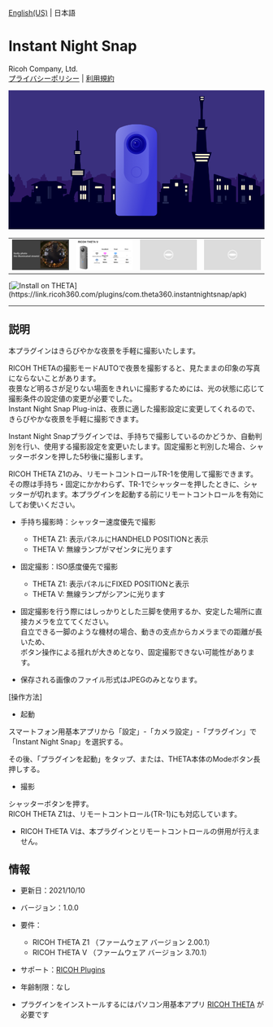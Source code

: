[English(US)](README.md) | 日本語

# Instant Night Snap
Ricoh Company, Ltd.  
[プライバシーポリシー](../../README.ja.md#%E3%83%97%E3%83%A9%E3%82%A4%E3%83%90%E3%82%B7%E3%83%BC%E3%83%9D%E3%83%AA%E3%82%B7%E3%83%BC) | [利用規約](../../README.ja.md#%E5%88%A9%E7%94%A8%E8%A6%8F%E7%B4%84)

<div align="center">
 <img src="1.png">
 <table>
  <tr>
   <td><img src="2.png"></td>
   <td><img src="3.png"></td>
   <td><img src="../../resources/common/img/noimg.png"></td>
   <td><img src="../../resources/common/img/noimg.png"></td>
  </tr>
 </table>
</div>

[![Install on THETA](https://assets.ricoh360.com/image/upload/v1/front/theta/install-button.svg?)](https://link.ricoh360.com/plugins/com.theta360.instantnightsnap/apk)

***

## 説明
本プラグインはきらびやかな夜景を手軽に撮影いたします。  
  
RICOH THETAの撮影モードAUTOで夜景を撮影すると、見たままの印象の写真にならないことがあります。  
夜景など明るさが足りない場面をきれいに撮影するためには、光の状態に応じて撮影条件の設定値の変更が必要でした。  
Instant Night Snap Plug-inは、夜景に適した撮影設定に変更してくれるので、きらびやかな夜景を手軽に撮影できます。  

Instant Night Snapプラグインでは、手持ちで撮影しているのかどうか、自動判別を行い、使用する撮影設定を変更いたします。固定撮影と判別した場合、シャッターボタンを押した5秒後に撮影します。  

RICOH THETA Z1のみ、リモートコントロールTR-1を使用して撮影できます。その際は手持ち・固定にかかわらず、TR-1でシャッターを押したときに、シャッターが切れます。本プラグインを起動する前にリモートコントロールを有効にしてお使いください。  


* 手持ち撮影時：シャッター速度優先で撮影
  * THETA Z1: 表示パネルにHANDHELD POSITIONと表示  
  * THETA V: 無線ランプがマゼンタに光ります  


* 固定撮影：ISO感度優先で撮影
  * THETA Z1: 表示パネルにFIXED POSITIONと表示  
  * THETA V: 無線ランプがシアンに光ります  
  

* 固定撮影を行う際にはしっかりとした三脚を使用するか、安定した場所に直接カメラを立ててください。  
 自立できる一脚のような機材の場合、動きの支点からカメラまでの距離が長いため、  
 ボタン操作による揺れが大きめとなり、固定撮影できない可能性があります。  

* 保存される画像のファイル形式はJPEGのみとなります。


[操作方法]  

- 起動  

スマートフォン用基本アプリから「設定」-「カメラ設定」-「プラグイン」で「Instant Night Snap」を選択する。  

その後、「プラグインを起動」をタップ、または、THETA本体のModeボタン長押しする。  


- 撮影  

シャッターボタンを押す。  
RICOH THETA Z1は、リモートコントロール(TR-1)にも対応しています。  

* RICOH THETA Vは、本プラグインとリモートコントロールの併用が行えません。  


## 情報
  * 更新日：2021/10/10
  * バージョン：1.0.0
  * 要件：
    * RICOH THETA Z1 （ファームウェア バージョン 2.00.1）
    * RICOH THETA V （ファームウェア バージョン 3.70.1）
  * サポート：[RICOH Plugins](https://support.theta360.com/ja/)
  * 年齢制限：なし

* プラグインをインストールするにはパソコン用基本アプリ [RICOH THETA](https://theta360.com/ja/about/application/pc.html#app-detail-01) が必要です
